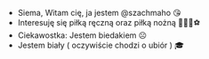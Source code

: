 - Siema, Witam cię, ja jestem @szachmaho 😘
- Interesuję się piłką ręczną oraz piłką nożną 🤾🏼‍♂️⚽
- Ciekawostka: Jestem biedakiem ☹️
- Jestem biały ( oczywiście chodzi o ubiór ) 🎓
